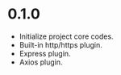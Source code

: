 # 0.1.0

- Initialize project core codes.
- Built-in http/https plugin.
- Express plugin.
- Axios plugin.
